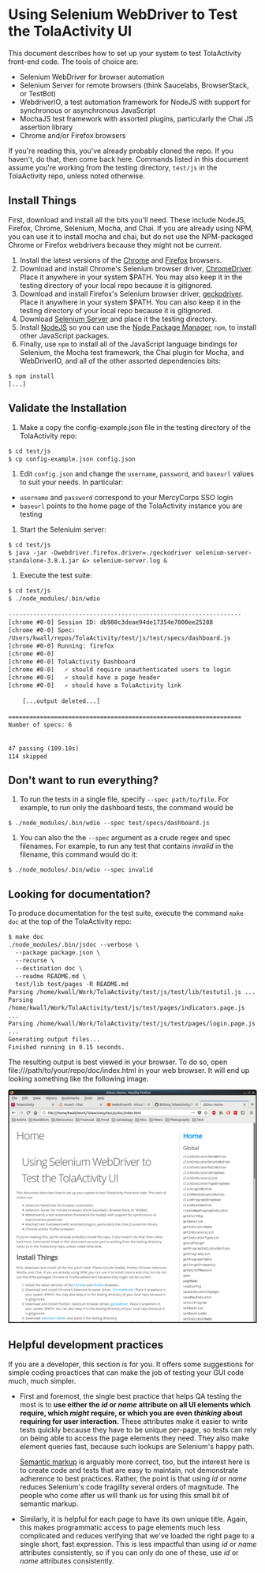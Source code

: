 # Using Selenium WebDriver to Test the TolaActivity UI

This document describes how to set up your system to test TolaActivity
front-end code. The tools of choice are:

* Selenium WebDriver for browser automation
* Selenium Server for remote browsers (think Saucelabs, BrowserStack,
  or TestBot)
* WebdriverIO, a test automation framework for NodeJS with support
  for synchronous or asynchronous JavaScript
* MochaJS test framework with assorted plugins, particularly the Chai
  JS assertion library
* Chrome and/or Firefox browsers

If you're reading this, you've already probably cloned the repo. If you
haven't, do that, then come back here. Commands listed in this document
assume you're working from the testing directory, `test/js` in the
TolaActivity repo, unless noted otherwise.

## Install Things
First, download and install all the bits you'll need. These include
NodeJS, Firefox, Chrome, Selenium, Mocha, and Chai. If you are already
using NPM, you can use it to install mocha and chai, but do not use
the NPM-packaged Chrome or Firefox webdrivers because they might not
be current.

1. Install the latest versions of the
[Chrome](https://www.google.com/chrome/browser) and
[Firefox](https://www.mozilla.org/download) browsers.
1. Download and install Chrome's Selenium browser driver,
[ChromeDriver](https://sites.google.com/a/chromium.org/chromedriver).
Place it anywhere in your system $PATH. You may also keep it in
the testing directory of your local repo because it is gitignored.
1. Download and install Firefox's Selenium browser driver,
[geckodriver](https://github.com/mozilla/geckodriver/releases).
Place it anywhere in your system $PATH. You can also keep it in
the testing directory of your local repo because it is gitignored.
1. Download [Selenium Server](https://goo.gl/hvDPsK) and place it
the testing directory.
1. Install [NodeJS](https://nodjs.org) so you can use the
[Node Package Manager](https://www.npmjos.com), `npm`,  to install
other JavaScript packages.
1. Finally, use `npm` to install all of the JavaScript language 
bindings for Selenium, the Mocha test framework, the Chai plugin for
Mocha, and WebDriverIO, and all of the other assorted dependencies
bits:

```
$ npm install 
[...]
```

## Validate the Installation
1. Make a copy the config-example.json file in the testing directory
   of the TolaActivity repo:

```
$ cd test/js
$ cp config-example.json config.json
```

1. Edit `config.json` and change the `username`, `password`, and `baseurl`
values to suit your needs. In particular:
* `username` and `password` correspond to your MercyCorps SSO login
* `baseurl` points to the home page of the TolaActivity instance you
  are testing

1. Start the Seleniuim server:

```
$ cd test/js
$ java -jar -Dwebdriver.firefox.driver=./geckodriver selenium-server-standalone-3.8.1.jar &> selenium-server.log &
```

1. Execute the test suite:

```
$ cd test/js
$ ./node_modules/.bin/wdio

------------------------------------------------------------------
[chrome #0-0] Session ID: db980c3deae94de17354e7000ee25288
[chrome #0-0] Spec: /Users/kwall/repos/TolaActivity/test/js/test/specs/dashboard.js
[chrome #0-0] Running: firefox
[chrome #0-0]
[chrome #0-0] TolaActivity Dashboard
[chrome #0-0]   ✓ should require unauthenticated users to login
[chrome #0-0]   ✓ should have a page header
[chrome #0-0]   ✓ should have a TolaActivity link

    [...output deleted...]

==================================================================
Number of specs: 6


47 passing (109.10s)
114 skipped
```

## Don't want to run everything?
1. To run the tests in a single file, specify `--spec path/to/file`.
   For example, to run only the dashboard tests, the command would be

```
$ ./node_modules/.bin/wdio --spec test/specs/dashboard.js
```

1. You can also the the `--spec` argument as a crude regex and spec filenames. For example, to run any test that contains _invalid_ in the filename, this command would do it:

```
$ ./node_modules/.bin/wdio --spec invalid
```

## Looking for documentation?
To produce documentation for the test suite, execute the command `make
doc` at the top of the TolaActivity repo:

```
$ make doc
./node_modules/.bin/jsdoc --verbose \
  --package package.json \
  --recurse \
  --destination doc \
  --readme README.md \
  test/lib test/pages -R README.md
Parsing /home/kwall/Work/TolaActivity/test/js/test/lib/testutil.js ...
Parsing /home/kwall/Work/TolaActivity/test/js/test/pages/indicators.page.js ...
Parsing /home/kwall/Work/TolaActivity/test/js/test/pages/login.page.js ...
Generating output files...
Finished running in 0.15 seconds.
```

The resulting output is best viewed in your browser. To do so, open 
file:///path/to/your/repo/doc/index.html in your web browser. It will
end up looking something like the following image.

![](./tola_test_doc_home.png)

## Helpful development practices

If you are a developer, this section is for you. It offers some suggestions
for simple coding proactices that can make the job of testing your GUI code
much, much simpler.

* First and foremost, the single best practice that helps QA testing
  the most is to **use either the _id_ or _name_ attribute on all UI
  elements which require, which _might_ require, or which you are
  even _thinking_ about requiring for user interaction.** These attributes
  make it easier to write tests quickly because they have to be unique
  per-page, so tests can rely on being able to access the page elements
  they need. They also make element queries fast, because such lookups
  are Selenium's happy path.

  [Semantic markup](https://en.wikipedia.org/wiki/Semantic_HTML) is
  arguably more correct, too, but the interest here is to create code
  and tests that are easy to maintain, not demonstrate adherence to best
  practices. Rather, the point is that using _id_ or _name_ reduces Selenium's
  code fragility several orders of magnitude. The people who come after
  us will thank us for using this small bit of semantic markup.

* Similarly, it is helpful for each page to have its own unique
  title. Again, this makes programmatic access to page elements much
  less complicated and reduces verifying that we've loaded the right
  page to a single short, fast expression. This is less impactful
  than using _id_ or _name_ attributes consistently, so if you can
  only do one of these, use _id_ or _name_ attributes consistently.

